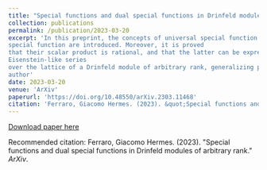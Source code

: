 ```yaml
---
title: "Special functions and dual special functions in Drinfeld modules of arbitrary rank"
collection: publications
permalink: /publication/2023-03-20
excerpt: 'In this preprint, the concepts of universal special function and universal dual
special function are introduced. Moreover, it is proved
that their scalar product is rational, and that the latter can be expressed as an
Eisenstein-like series
over the lattice of a Drinfeld module of arbitrary rank, generalizing previous results of the
author'
date: 2023-03-20
venue: 'ArXiv'
paperurl: 'https://doi.org/10.48550/arXiv.2303.11468'
citation: 'Ferraro, Giacomo Hermes. (2023). &quot;Special functions and dual special functions in Drinfeld modules of arbitrary rank.&quot; <i>ArXiv</i>.'
---
```


[Download paper here](http://academicpages.github.io/files/paper3.pdf)

Recommended citation: Ferraro, Giacomo Hermes. (2023). &quot;Special functions and dual special functions in Drinfeld modules of arbitrary rank.&quot; <i>ArXiv</i>.

